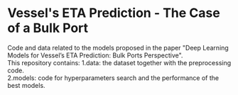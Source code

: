# Vessel's ETA Prediction - The Case of a Bulk Port
Code and data related to the models proposed in the paper "Deep Learning Models for Vessel’s ETA Prediction: Bulk Ports Perspective".  
This repository contains:
1.data: the dataset together with the preprocessing code.  
2.models: code for hyperparameters search and the performance of the best models. 



